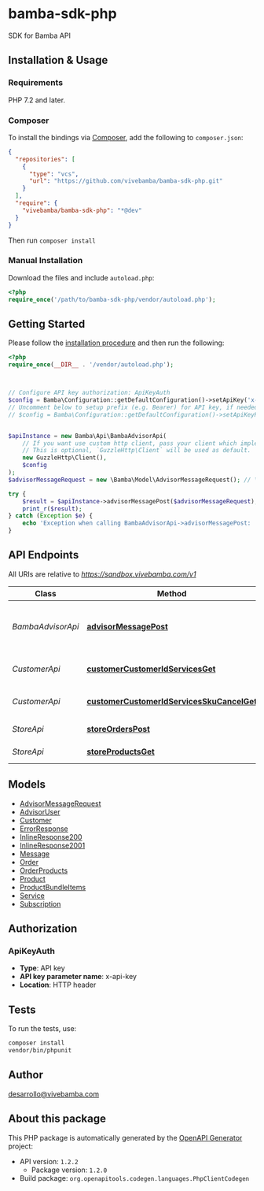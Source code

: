 # bamba-sdk-php

SDK for Bamba API


## Installation & Usage

### Requirements

PHP 7.2 and later.

### Composer

To install the bindings via [Composer](https://getcomposer.org/), add the following to `composer.json`:

```json
{
  "repositories": [
    {
      "type": "vcs",
      "url": "https://github.com/vivebamba/bamba-sdk-php.git"
    }
  ],
  "require": {
    "vivebamba/bamba-sdk-php": "*@dev"
  }
}
```

Then run `composer install`

### Manual Installation

Download the files and include `autoload.php`:

```php
<?php
require_once('/path/to/bamba-sdk-php/vendor/autoload.php');
```

## Getting Started

Please follow the [installation procedure](#installation--usage) and then run the following:

```php
<?php
require_once(__DIR__ . '/vendor/autoload.php');



// Configure API key authorization: ApiKeyAuth
$config = Bamba\Configuration::getDefaultConfiguration()->setApiKey('x-api-key', 'YOUR_API_KEY');
// Uncomment below to setup prefix (e.g. Bearer) for API key, if needed
// $config = Bamba\Configuration::getDefaultConfiguration()->setApiKeyPrefix('x-api-key', 'Bearer');


$apiInstance = new Bamba\Api\BambaAdvisorApi(
    // If you want use custom http client, pass your client which implements `GuzzleHttp\ClientInterface`.
    // This is optional, `GuzzleHttp\Client` will be used as default.
    new GuzzleHttp\Client(),
    $config
);
$advisorMessageRequest = new \Bamba\Model\AdvisorMessageRequest(); // \Bamba\Model\AdvisorMessageRequest

try {
    $result = $apiInstance->advisorMessagePost($advisorMessageRequest);
    print_r($result);
} catch (Exception $e) {
    echo 'Exception when calling BambaAdvisorApi->advisorMessagePost: ', $e->getMessage(), PHP_EOL;
}

```

## API Endpoints

All URIs are relative to *https://sandbox.vivebamba.com/v1*

Class | Method | HTTP request | Description
------------ | ------------- | ------------- | -------------
*BambaAdvisorApi* | [**advisorMessagePost**](docs/Api/BambaAdvisorApi.md#advisormessagepost) | **POST** /advisor/message | Send messages to the Bamba Advisor
*CustomerApi* | [**customerCustomerIdServicesGet**](docs/Api/CustomerApi.md#customercustomeridservicesget) | **GET** /customer/{customerId}/services | Get customer services
*CustomerApi* | [**customerCustomerIdServicesSkuCancelGet**](docs/Api/CustomerApi.md#customercustomeridservicesskucancelget) | **GET** /customer/{customerId}/services/{sku}/cancel | Cancel customer services
*StoreApi* | [**storeOrdersPost**](docs/Api/StoreApi.md#storeorderspost) | **POST** /store/orders | Place an order
*StoreApi* | [**storeProductsGet**](docs/Api/StoreApi.md#storeproductsget) | **GET** /store/products | Get products

## Models

- [AdvisorMessageRequest](docs/Model/AdvisorMessageRequest.md)
- [AdvisorUser](docs/Model/AdvisorUser.md)
- [Customer](docs/Model/Customer.md)
- [ErrorResponse](docs/Model/ErrorResponse.md)
- [InlineResponse200](docs/Model/InlineResponse200.md)
- [InlineResponse2001](docs/Model/InlineResponse2001.md)
- [Message](docs/Model/Message.md)
- [Order](docs/Model/Order.md)
- [OrderProducts](docs/Model/OrderProducts.md)
- [Product](docs/Model/Product.md)
- [ProductBundleItems](docs/Model/ProductBundleItems.md)
- [Service](docs/Model/Service.md)
- [Subscription](docs/Model/Subscription.md)

## Authorization

### ApiKeyAuth

- **Type**: API key
- **API key parameter name**: x-api-key
- **Location**: HTTP header


## Tests

To run the tests, use:

```bash
composer install
vendor/bin/phpunit
```

## Author

desarrollo@vivebamba.com

## About this package

This PHP package is automatically generated by the [OpenAPI Generator](https://openapi-generator.tech) project:

- API version: `1.2.2`
    - Package version: `1.2.0`
- Build package: `org.openapitools.codegen.languages.PhpClientCodegen`
